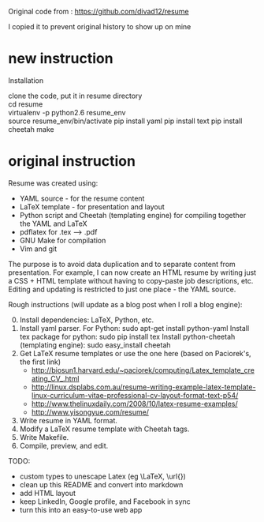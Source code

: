 Original code from :  https://github.com/divad12/resume

I copied it to prevent original history to show up on mine

# new instruction

Installation

clone the code, put it in resume directory  
cd resume  
virtualenv -p python2.6 resume_env  
source resume_env/bin/activate
pip install yaml
pip install text
pip install cheetah
make





# original instruction

Resume was created using:
- YAML source - for the resume content
- LaTeX template - for presentation and layout
- Python script and Cheetah (templating engine) for compiling together the
  YAML and LaTeX
- pdflatex for .tex --> .pdf
- GNU Make for compilation
- Vim and git


The purpose is to avoid data duplication and to separate content from
presentation. For example, I can now create an HTML resume by writing just a
CSS + HTML template without having to copy-paste job descriptions, etc. Editing
and updating is restricted to just one place - the YAML source.


Rough instructions (will update as a blog post when I roll a blog engine):

0. Install dependencies: LaTeX, Python, etc.
1. Install yaml parser. For Python:
    sudo apt-get install python-yaml
   Install tex package for python:
    sudo pip install tex
   Install python-cheetah (templating engine):
    sudo easy_install cheetah
2. Get LaTeX resume templates or use the one here (based on Paciorek's, the first link)
    - http://biosun1.harvard.edu/~paciorek/computing/Latex_template_creating_CV_.html
    - http://linux.dsplabs.com.au/resume-writing-example-latex-template-linux-curriculum-vitae-professional-cv-layout-format-text-p54/
    - http://www.thelinuxdaily.com/2008/10/latex-resume-examples/
    - http://www.yisongyue.com/resume/
3. Write resume in YAML format.
4. Modify a LaTeX resume template with Cheetah tags.
5. Write Makefile.
6. Compile, preview, and edit.


TODO:
  - custom types to unescape Latex (eg \LaTeX, \url{})
  - clean up this README and convert into markdown
  - add HTML layout
  - keep LinkedIn, Google profile, and Facebook in sync
  - turn this into an easy-to-use web app
